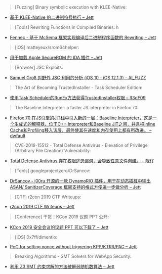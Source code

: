 > [Fuzzing] Binary symbolic execution with KLEE-Native: 


* [基于 KLEE-Native 的二进制符号执行 – Jett](https://blog.trailofbits.com/2019/08/30/binary-symbolic-execution-with-klee-native/)



> [Tools] Rewriting Functions in Compiled Binaries: 
h

* [Fennec - 基于 McSema 框架实现编译后二进制程序函数的 Rewriting – Jett](ttps://blog.trailofbits.com/2019/09/02/rewriting-functions-in-compiled-binaries/)



> [iOS] matteyeux/srom64helper: 


* [用于加载 Apple SecureROM 的 IDA 插件 – Jett](https://github.com/matteyeux/srom64helper)



> [Browser] JSC Exploits: 


* [Samuel Groß 对野外 JSC 利用的分析 (iOS 10 - iOS 12.1.3) – AI_FUZZ](https://googleprojectzero.blogspot.com/2019/08/jsc-exploits.html)



> The Art of Becoming TrustedInstaller - Task Scheduler Edition: 


* [使用Task Scheduler的RunEx方法获得TrustedInstaller权限 – R3dF09](https://tyranidslair.blogspot.com/2019/09/the-art-of-becoming-trustedinstaller.html)



> The Baseline Interpreter: a faster JS interpreter in Firefox 70: 


* [Firefox 70 在JS引擎的JIT栈中引入新的一层：Baseline Interpreter，这是一个生成式的解释器，位于C++ Interpreter和Baseline JIT之间，并且把Inline Cache和Profiling移入该层，最终使其在速度和内存使用上都有所改进。 – dwfault](https://hacks.mozilla.org/2019/08/the-baseline-interpreter-a-faster-js-interpreter-in-firefox-70/)



> CVE-2019-15512 - Total Defense Antivirus - Elevation of Privilege (Arbitrary File Creation) Vulnerability: 


* [Total Defense Antivirus 存在权限逃逸漏洞，会导致任意文件创建。 – 靓仔](https://nafiez.github.io/security/eop/2019/08/25/total-defense-eop.html)



> [Tools] googleprojectzero/DrSancov: 


* [DrSancov - j00ru 开源的一款 DynamoRIO 插件，用于在动态插桩中输出 ASAN/ SanitizerCoverage 框架支持的格式方便进一步做分析 – Jett](https://github.com/googleprojectzero/DrSancov)



> [CTF] r2con 2019 CTF Writeups: 


* [r2con 2019 CTF Writeups – Jett](https://bananamafia.dev/post/r2ctf-2019/)



> [Conference] 干货！KCon 2019 议题 PPT 公开: 


* [KCon 2019 安全会议的议题 PPT 可以下载了 – Jett](https://paper.seebug.org/1023/)



> [iOS] 0x7ff/dimentio: 


* [PoC for setting nonce without triggering KPP/KTRR/PAC – Jett](https://github.com/0x7ff/dimentio)



> Breaking Algorithms - SMT Solvers for WebApp Security: 


* [利用 Z3 SMT 约束求解的方法破解弱随机数算法 – Jett](https://alephsecurity.com/2019/09/02/Z3-for-webapp-security/)